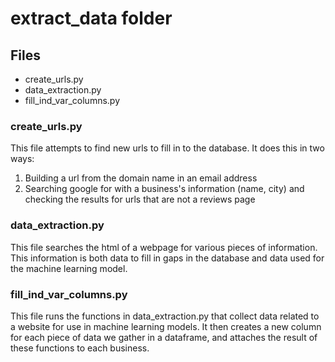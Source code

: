 # extract_data folder

## Files
- create_urls.py
- data_extraction.py
- fill_ind_var_columns.py

### create_urls.py
This file attempts to find new urls to fill in to the database. It does this in two ways:
1. Building a url from the domain name in an email address
2. Searching google for with a business's information (name, city) and checking the results for urls that are not a reviews page

### data_extraction.py
This file searches the html of a webpage for various pieces of information.
This information is both data to fill in gaps in the database and data used for the machine learning model.

### fill_ind_var_columns.py
This file runs the functions in data_extraction.py that collect data related to a website for use in machine learning models.
It then creates a new column for each piece of data we gather in a dataframe, and attaches the result of these functions to each business.
